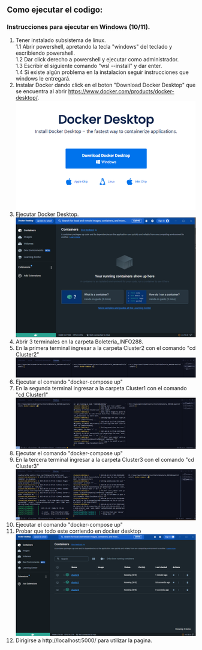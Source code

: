 ## Como ejecutar el codigo:
### Instrucciones para ejecutar en Windows (10/11).
1. Tener instalado subsistema de linux.  
  1.1 Abrir powershell, apretando la tecla "windows" del teclado y escribiendo powershell.  
  1.2 Dar click derecho a powershell y ejecutar como administrador.  
  1.3 Escribir el siguiente comando "wsl --install" y dar enter.  
  1.4 Si existe algún problema en la instalacion seguir instrucciones que windows le entregará.  
2. Instalar Docker dando click en el boton "Download Docker Desktop" que se encuentra al abrir https://www.docker.com/products/docker-desktop/.  
  ![Alt text](images/image-18.png)   
3. Ejecutar Docker Desktop.  
  ![Alt text](images/image-19.png)   
4. Abrir 3 terminales en la carpeta Boleteria_INFO288. 
5. En la primera terminal ingresar a la carpeta Cluster2 con el comando "cd Cluster2"  
  ![Alt text](images/image-20.png)  
6. Ejecutar el comando "docker-compose up"  
7. En la segunda terminal ingresar a la carpeta Cluster1 con el comando "cd Cluster1"  
  ![Alt text](images/image-21.png)  
8. Ejecutar el comando "docker-compose up"  
9. En la tercera terminal ingresar a la carpeta Cluster3 con el comando "cd Cluster3" 
  ![Alt text](images/image-22.png)  
10. Ejecutar el comando "docker-compose up"  
11. Probar que todo este corriendo en docker desktop  
  ![Alt text](images/image-23.png)  
11. Dirigirse a http://localhost:5000/ para utilizar la pagina.
